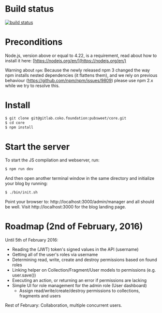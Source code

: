 # Build status

[![build status](https://gitlab.coko.foundation/ci/projects/1/status.png?ref=master)](https://gitlab.coko.foundation/ci/projects/1?ref=master)

# Preconditions

Node.js, version above or equal to 4.22, is a requirement, read about how to install it here: [https://nodejs.org/en/](https://nodejs.org/en/)

Warning about `npm`: Because the newly released npm 3 changed the way npm installs nested dependencies (it flattens them), and we rely on previous behaviour (https://github.com/npm/npm/issues/9809) please use npm 2.x while we try to resolve this.


# Install

```bash
$ git clone git@gitlab.coko.foundation:pubsweet/core.git
$ cd core
$ npm install
```

# Start the server

To start the JS compilation and webserver, run:
```bash
$ npm run dev
```

And then open another terminal window in the same directory and initialize your blog by running:
```bash
$ ./bin/init.sh
```

Point your browser to: http://localhost:3000/admin/manager and all should be well. Visit http://localhost:3000 for the blog landing page.

# Roadmap (2nd of February, 2016)

Until 5th of February 2016:

- Reading the (JWT) token's signed values in the API (username)
- Getting all of the user's roles via username
- Determining read, write, create and destroy permissions based on found roles
- Linking helper on Collection/Fragment/User models to permissions (e.g. user.save())
- Executing an action, or returning an error if permissions are lacking
- Simple UI for role management for the admin role (User dashboard)
  - Assign read/write/create/destroy permissions to collections, fragments and users

Rest of February: Collaboration, multiple concurrent users.
